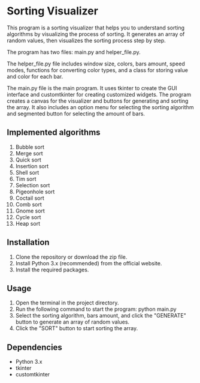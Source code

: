 <h1>
    Sorting Visualizer
</h1>
<p>
    This program is a sorting visualizer that helps you to understand sorting algorithms by visualizing the process of sorting. It generates an array of random values, then visualizes the sorting process step by step.
</p>
<p>
    The program has two files: main.py and helper_file.py.
</p>
<p>
    The helper_file.py file includes window size, colors, bars amount, speed modes, functions for converting color types, and a class for storing value and color for each bar.
</p>
<p>
    The main.py file is the main program. It uses tkinter to create the GUI interface and customtkinter for creating customized widgets. The program creates a canvas for the visualizer and buttons for generating and sorting the array. It also includes an option menu for selecting the sorting algorithm and segmented button for selecting the amount of bars.
</p>

<h2>
    Implemented algorithms
</h2>
<ol>
    <li>Bubble sort</li>
    <li>Merge sort</li>
    <li>Quick sort</li>
    <li>Insertion sort</li>
    <li>Shell sort</li>
    <li>Tim sort</li>
    <li>Selection sort</li>
    <li>Pigeonhole sort</li>
    <li>Coctail sort</li>
    <li>Comb sort</li>
    <li>Gnome sort</li>
    <li>Cycle sort</li>
    <li>Heap sort</li>
</ol>

<h2>
    Installation
</h2>
<ol>
    <li>Clone the repository or download the zip file.</li>
    <li>Install Python 3.x (recommended) from the official website.
    </li><li>Install the required packages.
</ol>

<h2>Usage</h2>
<ol>
    <li>Open the terminal in the project directory.</li>
    <li>Run the following command to start the program: python main.py</li>
    <li>Select the sorting algorithm, bars amount, and click the "GENERATE" button to generate an array of random values.</li>
    <li>Click the "SORT" button to start sorting the array.</li>
</ol>

<h2>Dependencies</h2>
<ul>
    <li>Python 3.x</li>
    <li>tkinter</li>
    <li>customtkinter</li>
</ul>




